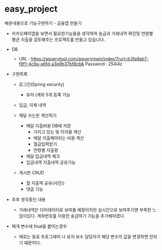 # easy_project
배운내용으로 기능구현하기 - 금융앱 만들기

- 카카오페이앱을 보면서 필요한기능들을 생각하여
송금과 거래내역 확인및 연령별 평균 지출을 검토해주는 프로젝트를 만들고 있습니다.


- DB 
    - URL : https://aquerytool.com/aquerymain/index/?rurl=b3fa9ab7-f9f1-4c9a-a6fd-a3e9b37bf8cb&
      Password : 254i4z


- 구현목록
    - 로그인(Spring security) 
      - 유저 (계좌 5개 등록 가능
    - 입금, 이체 내역
    - 매달 쓰는돈 계산하기
        - 매달 지출비용 DB에 저장
            - 가지고 있는 빛 이자율 계산
            - 매달 지출해야되는 비용 계산
            - 월급입력받기
            - 연령별 지출왕
        - 매달 입금내역 체크
        - 입금내역 지출내역 공유기능
      
    - 게시판 CRUD
        - 월 지출액 공유(사진))
        - 댓글 기능
    
    
    
- 추후 생각중인 내용
    - 거래내역은 더미데이터로 보여줄 예정이지만 실시간으로 보여주기엔 부족한 느낌이있다. 계좌번호를 이용한 송금하기 기능을 추가해야겠다.


- 매개 변수에 final을 붙이는경우
    - 때로는 동료 프로그래머 나 유지 보수 담당자가 해당 변수의 값을 변경하면 안되기 떄문이다.